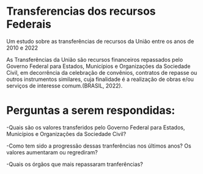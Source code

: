 # Transferencias dos recursos Federais

Um estudo sobre as transferências de recursos da União entre os anos de 2010 e 2022

As Transferências da União são recursos financeiros repassados pelo Governo Federal para Estados, Municípios e Organizações da Sociedade Civil, em decorrência da celebração de convênios, contratos de repasse ou outros instrumentos similares, cuja finalidade é a realização de obras e/ou serviços de interesse comum.(BRASIL, 2022).

# Perguntas a serem respondidas:

-Quais são os valores transferidos pelo Governo Federal para Estados, Municípios e Organizações da Sociedade Civil?

-Como tem sido a progressão dessas tranferências nos últimos anos? Os valores aumentaram ou regrediram?

-Quais os órgãos que mais repassaram tranferências?

